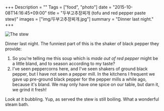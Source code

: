 +++
Description = ""
Tags = ["food", "photo"]
date = "2015-10-08T14:16:45+09:00"
title = "두부고추장찌개 (tofu and red pepper paste stew)"
images = ["img/두부고추장찌개.jpg"]
summary = "Dinner last night."
+++

![The stew](/img/두부고추장찌개.jpg)

Dinner last night. The funniest part of this is the shaker of black pepper they provide:

1.  So you're telling me this soup which is *made out of red pepper* might be a little bland, and to season according to my taste?
2.  I've seen peppercorns here, and I've seen shakers of ground black pepper, but I have not seen a pepper mill. In the kitchens I frequent we gave up pre-ground black pepper for the pepper mills a while ago, because it's bland. We may only have one spice on our table, but darn it, we grind it fresh!

Look at it bubbling. Yup, as served the stew is still boiling. What a wonderful steam bath.
